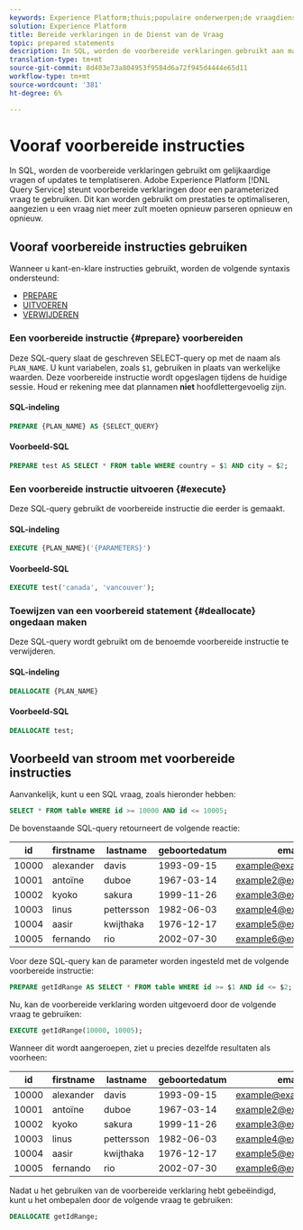 ```yaml
---
keywords: Experience Platform;thuis;populaire onderwerpen;de vraagdienst;de dienst van de vraag;voorbereide verklaringen;voorbereid;sql;
solution: Experience Platform
title: Bereide verklaringen in de Dienst van de Vraag
topic: prepared statements
description: In SQL, worden de voorbereide verklaringen gebruikt aan malplaatje gelijkaardige vragen of updates. De Dienst van de Vraag van Adobe Experience Platform steunt voorbereide verklaringen door een parameterized vraag te gebruiken.
translation-type: tm+mt
source-git-commit: 8d403e73a804953f9584d6a72f945d4444e65d11
workflow-type: tm+mt
source-wordcount: '381'
ht-degree: 6%

---
```



# Vooraf voorbereide instructies

In SQL, worden de voorbereide verklaringen gebruikt om gelijkaardige vragen of updates te templatiseren. Adobe Experience Platform [!DNL Query Service] steunt voorbereide verklaringen door een parameterized vraag te gebruiken. Dit kan worden gebruikt om prestaties te optimaliseren, aangezien u een vraag niet meer zult moeten opnieuw parseren opnieuw en opnieuw.

## Vooraf voorbereide instructies gebruiken

Wanneer u kant-en-klare instructies gebruikt, worden de volgende syntaxis ondersteund:

- [PREPARE](#prepare)
- [UITVOEREN](#execute)
- [VERWIJDEREN](#deallocate)

### Een voorbereide instructie {#prepare} voorbereiden

Deze SQL-query slaat de geschreven SELECT-query op met de naam als `PLAN_NAME`. U kunt variabelen, zoals `$1`, gebruiken in plaats van werkelijke waarden. Deze voorbereide instructie wordt opgeslagen tijdens de huidige sessie. Houd er rekening mee dat plannamen **niet** hoofdlettergevoelig zijn.

#### SQL-indeling

```sql
PREPARE {PLAN_NAME} AS {SELECT_QUERY}
```

#### Voorbeeld-SQL

```sql
PREPARE test AS SELECT * FROM table WHERE country = $1 AND city = $2;
```

### Een voorbereide instructie uitvoeren {#execute}

Deze SQL-query gebruikt de voorbereide instructie die eerder is gemaakt.

#### SQL-indeling

```sql
EXECUTE {PLAN_NAME}('{PARAMETERS}')
```

#### Voorbeeld-SQL

```sql
EXECUTE test('canada', 'vancouver');
```

### Toewijzen van een voorbereid statement {#deallocate} ongedaan maken

Deze SQL-query wordt gebruikt om de benoemde voorbereide instructie te verwijderen.

#### SQL-indeling

```sql
DEALLOCATE {PLAN_NAME}
```

#### Voorbeeld-SQL

```sql
DEALLOCATE test;
```

## Voorbeeld van stroom met voorbereide instructies

Aanvankelijk, kunt u een SQL vraag, zoals hieronder hebben:

```sql
SELECT * FROM table WHERE id >= 10000 AND id <= 10005;
```

De bovenstaande SQL-query retourneert de volgende reactie:

| id | firstname | lastname | geboortedatum | email | stad | land |
|--- | --------- | -------- | --------- | ----- | ------- | ---- |
| 10000 | alexander | davis | 1993-09-15 | example@example.com | Vancouver | Canada |
| 10001 | antoïne | duboe | 1967-03-14 | example2@example.com | Parijs | Frankrijk |
| 10002 | kyoko | sakura | 1999-11-26 | example3@example.com | Tokyo | Japan |
| 10003 | linus | pettersson | 1982-06-03 | example4@example.com | Stockholm | Zweden |
| 10004 | aasir | kwijthaka | 1976-12-17 | example5@example.com | Nairobi | Kenia |
| 10005 | fernando | rio | 2002-07-30 | example6@example.com | Santiago | Chili |

Voor deze SQL-query kan de parameter worden ingesteld met de volgende voorbereide instructie:

```sql
PREPARE getIdRange AS SELECT * FROM table WHERE id >= $1 AND id <= $2; 
```

Nu, kan de voorbereide verklaring worden uitgevoerd door de volgende vraag te gebruiken:

```sql
EXECUTE getIdRange(10000, 10005);
```

Wanneer dit wordt aangeroepen, ziet u precies dezelfde resultaten als voorheen:

| id | firstname | lastname | geboortedatum | email | stad | land |
|--- | --------- | -------- | --------- | ----- | ------- | ---- |
| 10000 | alexander | davis | 1993-09-15 | example@example.com | Vancouver | Canada |
| 10001 | antoïne | duboe | 1967-03-14 | example2@example.com | Parijs | Frankrijk |
| 10002 | kyoko | sakura | 1999-11-26 | example3@example.com | Tokyo | Japan |
| 10003 | linus | pettersson | 1982-06-03 | example4@example.com | Stockholm | Zweden |
| 10004 | aasir | kwijthaka | 1976-12-17 | example5@example.com | Nairobi | Kenia |
| 10005 | fernando | rio | 2002-07-30 | example6@example.com | Santiago | Chili |

Nadat u het gebruiken van de voorbereide verklaring hebt gebeëindigd, kunt u het ombepalen door de volgende vraag te gebruiken:

```sql
DEALLOCATE getIdRange;
```
